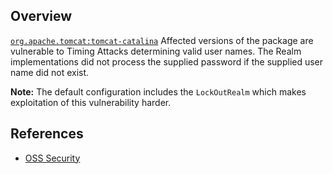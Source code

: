 ## Overview
[`org.apache.tomcat:tomcat-catalina`](http://search.maven.org/#search%7Cga%7C1%7Ca%3A%22tomcat-catalina%22)
Affected versions of the package are vulnerable to Timing Attacks determining valid user names. The Realm implementations did not process the supplied password if the supplied user name did not exist.

**Note:** The default configuration includes the `LockOutRealm` which makes exploitation of this vulnerability harder.

## References
- [OSS Security](http://www.openwall.com/lists/oss-security/2016/10/27/8)

